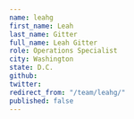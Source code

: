 ```yaml
---
name: leahg
first_name: Leah
last_name: Gitter
full_name: Leah Gitter
role: Operations Specialist
city: Washington
state: D.C.
github: 
twitter: 
redirect_from: "/team/leahg/"
published: false
---
```


